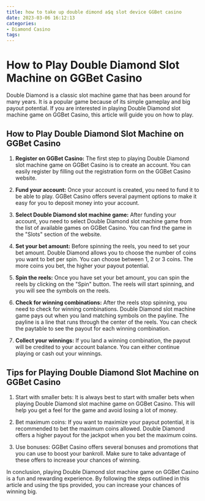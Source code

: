 ```yaml
---
title: how to take up double dimond a$q slot device GGBet casino
date: 2023-03-06 16:12:13
categories:
- Diamond Casino
tags:
---
```

# How to Play Double Diamond Slot Machine on GGBet Casino

Double Diamond is a classic slot machine game that has been around for many years. It is a popular game because of its simple gameplay and big payout potential. If you are interested in playing Double Diamond slot machine game on GGBet Casino, this article will guide you on how to play.

## How to Play Double Diamond Slot Machine on GGBet Casino

1. **Register on GGBet Casino:** The first step to playing Double Diamond slot machine game on GGBet Casino is to create an account. You can easily register by filling out the registration form on the GGBet Casino website.

2. **Fund your account:** Once your account is created, you need to fund it to be able to play. GGBet Casino offers several payment options to make it easy for you to deposit money into your account.

3. **Select Double Diamond slot machine game:** After funding your account, you need to select Double Diamond slot machine game from the list of available games on GGBet Casino. You can find the game in the "Slots" section of the website.

4. **Set your bet amount:** Before spinning the reels, you need to set your bet amount. Double Diamond allows you to choose the number of coins you want to bet per spin. You can choose between 1, 2 or 3 coins. The more coins you bet, the higher your payout potential.

5. **Spin the reels:** Once you have set your bet amount, you can spin the reels by clicking on the "Spin" button. The reels will start spinning, and you will see the symbols on the reels.

6. **Check for winning combinations:** After the reels stop spinning, you need to check for winning combinations. Double Diamond slot machine game pays out when you land matching symbols on the payline. The payline is a line that runs through the center of the reels. You can check the paytable to see the payout for each winning combination.

7. **Collect your winnings:** If you land a winning combination, the payout will be credited to your account balance. You can either continue playing or cash out your winnings.

## Tips for Playing Double Diamond Slot Machine on GGBet Casino

1. Start with smaller bets: It is always best to start with smaller bets when playing Double Diamond slot machine game on GGBet Casino. This will help you get a feel for the game and avoid losing a lot of money.

2. Bet maximum coins: If you want to maximize your payout potential, it is recommended to bet the maximum coins allowed. Double Diamond offers a higher payout for the jackpot when you bet the maximum coins.

3. Use bonuses: GGBet Casino offers several bonuses and promotions that you can use to boost your bankroll. Make sure to take advantage of these offers to increase your chances of winning.

In conclusion, playing Double Diamond slot machine game on GGBet Casino is a fun and rewarding experience. By following the steps outlined in this article and using the tips provided, you can increase your chances of winning big.
